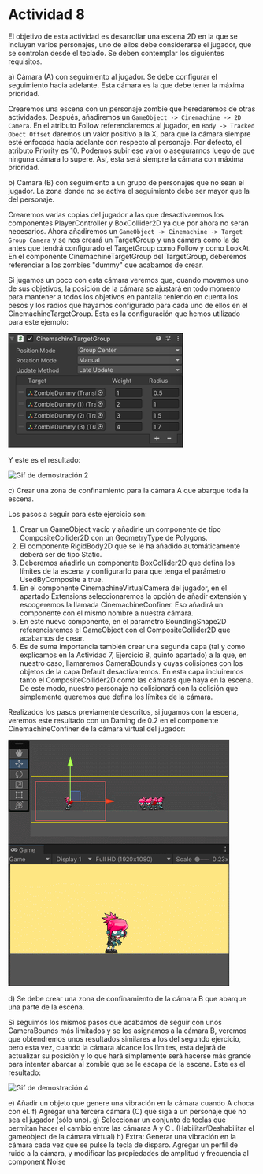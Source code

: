 # Actividad 8

El objetivo de esta actividad es desarrollar una escena 2D en la que se incluyan varios personajes, uno de ellos debe considerarse el jugador, que se controlan desde el teclado. Se deben contemplar los siguientes requisitos.

a) Cámara (A) con seguimiento al jugador. Se debe configurar el seguimiento hacia adelante. Esta cámara es la que debe tener la máxima prioridad.

Crearemos una escena con un personaje zombie que heredaremos de otras actividades. Después, añadiremos un `GameObject -> Cinemachine -> 2D Camera`. En el atributo Follow referenciaremos al jugador, en `Body -> Tracked Obect Offset` daremos un valor positivo a la X, para que la cámara siempre esté enfocada hacia adelante con respecto al personaje. Por defecto, el atributo Priority es 10. Podemos subir ese valor o asegurarnos luego de que ninguna cámara lo supere. Así, esta será siempre la cámara con máxima prioridad.

b) Cámara (B) con seguimiento a un grupo de personajes que no sean el jugador. La zona donde no se activa el seguimiento debe ser mayor que la del personaje.

Crearemos varias copias del jugador a las que desactivaremos los componentes PlayerController y BoxCollider2D ya que por ahora no serán necesarios. Ahora añadiremos un `GameObject -> Cinemachine -> Target Group Camera` y se nos creará un TargetGroup y una cámara  como la de antes que tendrá configurado el TargetGroup como Follow y como LookAt. En el componente CinemachineTargetGroup del TargetGroup, deberemos referenciar a los zombies "dummy" que acabamos de crear.

Si jugamos un poco con esta cámara veremos que, cuando movamos uno de sus objetivos, la posición de la cámara se ajustará en todo momento para mantener a todos los objetivos en pantalla teniendo en cuenta los pesos y los radios que hayamos configurado para cada uno de ellos en el CinemachineTargetGroup. Esta es la configuración que hemos utilizado para este ejemplo:

![Captura de demostración 1](demo1.png)

Y este es el resultado:

![Gif de demostración 2](demo2.gif)

c) Crear una zona de confinamiento para la cámara A que abarque toda la escena.

Los pasos a seguir para este ejercicio son:

1. Crear un GameObject vacío y añadirle un componente de tipo CompositeCollider2D con un GeometryType de Polygons.
2. El componente RigidBody2D que se le ha añadido automáticamente deberá ser de tipo Static.
3. Deberemos añadirle un componente BoxCollider2D que defina los límites de la escena y configurarlo para que tenga el parámetro UsedByComposite a true.
4. En el componente CinemachineVirtualCamera del jugador, en el apartado Extensions seleccionaremos la opción de añadir extensión y escogeremos la llamada CinemachineConfiner. Eso añadirá un componente con el mismo nombre a nuestra cámara.
5. En este nuevo componente, en el parámetro BoundingShape2D referenciaremos el GameObject con el CompositeCollider2D que acabamos de crear.
6. Es de suma importancia también crear una segunda capa (tal y como explicamos en la Actividad 7, Ejercicio 8, quinto apartado) a la que, en nuestro caso, llamaremos CameraBounds y cuyas colisiones con los objetos de la capa Default desactivaremos. En esta capa incluiremos tanto el CompositeCollider2D como las cámaras que haya en la escena. De este modo, nuestro personaje no colisionará con la colisión que simplemente queremos que defina los límites de la cámara.

Realizados los pasos previamente descritos, si jugamos con la escena, veremos este resultado con un Daming de 0.2 en el componente CinemachineConfiner de la cámara virtual del jugador:

![Gif de demostración 3](demo3.gif)

d) Se debe crear una zona de confinamiento de la cámara B que abarque una parte de la escena.

Si seguimos los mismos pasos que acabamos de seguir con unos CameraBounds más limitados y se los asignamos a la cámara B, veremos que obtendremos unos resultados similares a los del segundo ejercicio, pero esta vez, cuando la cámara alcance los límites, esta dejará de actualizar su posición y lo que hará simplemente será hacerse más grande para intentar abarcar al zombie que se le escapa de la escena. Este es el resultado:

![Gif de demostración 4](demo4.gif)

e) Añadir un objeto que genere una vibración en la cámara cuando A choca con él.
f) Agregar una tercera cámara (C) que siga a un personaje que no sea el jugador (sólo uno).
g) Seleccionar un conjunto de teclas que permitan hacer el cambio entre las cámaras A y C . (Habilitar/Deshabilitar el gameobject de la cámara virtual)
h) Extra: Generar una vibración en la cámara cada vez que se pulse la tecla de disparo. Agregar un perfil de ruido a la cámara, y modificar las propiedades de amplitud y frecuencia al component Noise